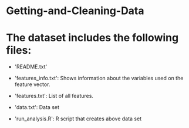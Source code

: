 # Getting-and-Cleaning-Data


The dataset includes the following files:
=========================================

- 'README.txt'

- 'features_info.txt': Shows information about the variables used on the feature vector.

- 'features.txt': List of all features.

- 'data.txt': Data set

- 'run_analysis.R': R script that creates above data set